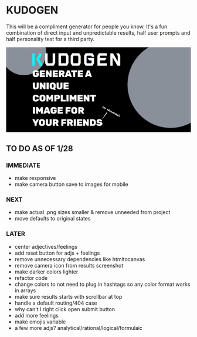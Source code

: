 # KUDOGEN

This will be a compliment generator for people you know. It's a fun combination of direct input and unpredictable results, half user prompts and half personality test for a third party.

![screenshot](./home-screenshot.jpg "home top screenshot")

## TO DO AS OF 1/28

### IMMEDIATE

- make responsive
- make camera button save to images for mobile

### NEXT

- make actual .png sizes smaller & remove unneeded from project
- move defaults to original states

### LATER

- center adjectives/feelings
- add reset button for adjs + feelings
- remove unnecessary dependencies like htmltocanvas
- remove camera icon from results screenshot
- make darker colors lighter
- refactor code
- change colors to not need to plug in hashtags so any color format works in arrays
- make sure results starts with scrollbar at top
- handle a default routing/404 case
- why can't I right click open submit button
- add more feelings
- make emojis variable
- a few more adjs? analytical/rational/logical/formulaic
